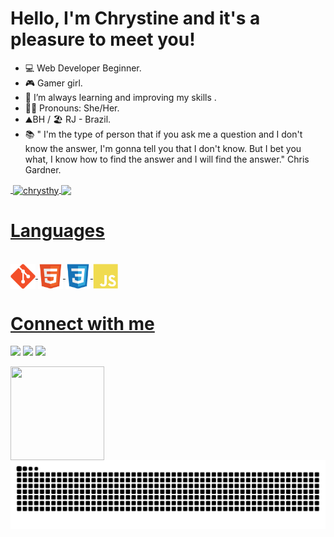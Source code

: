 <h1> Hello, I'm Chrystine and it's a pleasure to meet you! </h1>


- 💻 Web Developer Beginner.
- 🎮 Gamer girl.
- 🌱  I’m always learning and improving my skills .
- 👩🏻 Pronouns: She/Her.
- ⛰️BH / 🏖 RJ - Brazil.
- 📚 " I'm the type of person that if you ask me a question and I don't know the answer, I'm gonna tell you that I don't know. But I bet you what, I know how to find the answer and I will find the answer." Chris Gardner.

 <div>
  <a href="https://github.com/chryshty">
&nbsp;<img align="center" src="https://github-readme-stats.vercel.app/api?username=chrysthy&show_icons=true&theme=dracula"" alt="chrysthy" />

<img align="center" height="195em" src="https://github-readme-stats.vercel.app/api/top-langs/?username=chrysthy&layout=compact&langs_count=16&theme=dracula"/>

</div>



<h1> Languages </h1>

<div style="display: inline_block"><br>
  <img align="center" alt="Chrysthy-CSS" height="40" width="40" src="https://raw.githubusercontent.com/devicons/devicon/master/icons/git/git-original.svg">
  <img align="center" alt="Chrysthy-HTML" height="40" width="40" src="https://raw.githubusercontent.com/devicons/devicon/master/icons/html5/html5-original.svg">
  <img align="center" alt="Chrysthy-CSS" height="40" width="40" src="https://raw.githubusercontent.com/devicons/devicon/master/icons/css3/css3-original.svg">
  <img align="center" alt="Chrysthy-Js" height="40" width="40" src="https://raw.githubusercontent.com/devicons/devicon/master/icons/javascript/javascript-plain.svg">
  

</div>



<h1> Connect with me </h1>

<div> 
 
  <a href="https://www.instagram.com/chrysthy.martins/" target="_blank"><img src="https://img.shields.io/badge/-Instagram-%23E4405F?style=for-the-badge&logo=instagram&logoColor=white" target="_blank"></a>
   <a href="https://www.linkedin.com/in/chrystine-martins-965a261b3" target="_blank"><img src="https://img.shields.io/badge/-LinkedIn-%230077B5?style=for-the-badge&logo=linkedin&logoColor=white" target="_blank"></a> 
    <a href = "mailto:chrystine.martins@outlook.com"><img src="https://img.shields.io/badge/-Gmail-%23333?style=for-the-badge&logo=gmail&logoColor=white" target="_blank"></a>  
 
  
   <img align="left" height="150" width="150" src="https://user-images.githubusercontent.com/126017173/230391904-dade60ab-7f71-4edf-bbad-a6bc4b604546.png" >

  
   ![Snake animation](https://github.com/chrysthy/chrysthy/blob/output/github-contribution-grid-snake.svg)
   
 
  </div>
   
   
 
 

 
